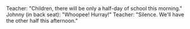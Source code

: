 Teacher: "Children, there will be only a half-day of school this morning."
Johnny (in back seat): "Whoopee! Hurray!"
Teacher: "Silence. We'll have the other half this afternoon."
